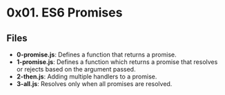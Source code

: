 # 0x01. ES6 Promises
## Files
- **0-promise.js**: Defines a function that returns a promise.
- **1-promise.js**: Defines a function which returns a promise that resolves or rejects based on the argument passed.
- **2-then.js**: Adding multiple handlers to a promise.
- **3-all.js**: Resolves only when all promises are resolved.
